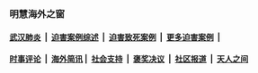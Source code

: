 
### 明慧海外之窗

####  [武汉肺炎](indexes/365.md?t=07040401) &nbsp;|&nbsp;  [迫害案例综述](indexes/328.md?t=07040401) &nbsp;|&nbsp; [迫害致死案例](indexes/277.md?t=07040401)  &nbsp;|&nbsp; [更多迫害案例](indexes/81.md?t=07040401)  &nbsp;|&nbsp; 
####  [时事评论](indexes/19.md?t=07040401) &nbsp;|&nbsp; [海外简讯](indexes/245.md?t=07040401)&nbsp;|&nbsp;  [社会支持](indexes/140.md?t=07040401) &nbsp;|&nbsp; [褒奖决议](indexes/282.md?t=07040401) &nbsp;|&nbsp; [社区报道](indexes/91.md?t=07040401)  &nbsp;|&nbsp; [天人之间](indexes/78.md?t=07040401) 

